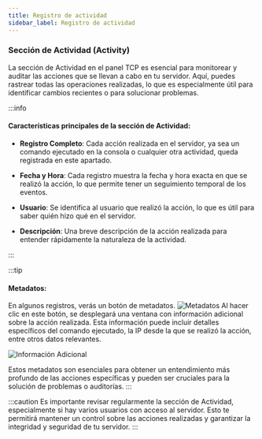 ```yaml
---
title: Registro de actividad
sidebar_label: Registro de actividad
---
```


### Sección de Actividad (Activity)

La sección de Actividad en el panel TCP es esencial para monitorear y auditar las acciones que se llevan a cabo en tu servidor. Aquí, puedes rastrear todas las operaciones realizadas, lo que es especialmente útil para identificar cambios recientes o para solucionar problemas.

:::info
#### Características principales de la sección de Actividad:

- **Registro Completo**: Cada acción realizada en el servidor, ya sea un comando ejecutado en la consola o cualquier otra actividad, queda registrada en este apartado.
  
- **Fecha y Hora**: Cada registro muestra la fecha y hora exacta en que se realizó la acción, lo que permite tener un seguimiento temporal de los eventos.

- **Usuario**: Se identifica al usuario que realizó la acción, lo que es útil para saber quién hizo qué en el servidor.

- **Descripción**: Una breve descripción de la acción realizada para entender rápidamente la naturaleza de la actividad.

:::

:::tip
#### Metadatos:

En algunos registros, verás un botón de metadatos. ![Metadatos](https://cdn.teramont.net/u/7mB8zQ.png) Al hacer clic en este botón, se desplegará una ventana con información adicional sobre la acción realizada. Esta información puede incluir detalles específicos del comando ejecutado, la IP desde la que se realizó la acción, entre otros datos relevantes.

![Información Adicional](https://cdn.teramont.net/u/SufzeC.png)

Estos metadatos son esenciales para obtener un entendimiento más profundo de las acciones específicas y pueden ser cruciales para la solución de problemas o auditorías.
:::

:::caution
Es importante revisar regularmente la sección de Actividad, especialmente si hay varios usuarios con acceso al servidor. Esto te permitirá mantener un control sobre las acciones realizadas y garantizar la integridad y seguridad de tu servidor.
:::
